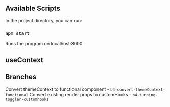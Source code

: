 

## Available Scripts

In the project directory, you can run:

### `npm start`

Runs the program on localhost:3000

## useContext 


## Branches
Convert themeContext to functional component -  `b4-convert-themeContext-functional`
Convert existing render props to customHooks -   `b4-turning-toggler-customhooks`